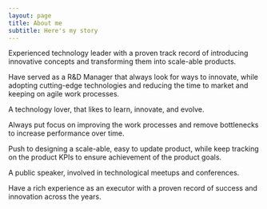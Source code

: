 ```yaml
---
layout: page
title: About me
subtitle: Here's my story
---
```


Experienced technology leader with a proven track record of introducing innovative concepts and transforming them into scale-able products. 

Have served as a R&D Manager that always look for ways to innovate, while adopting cutting-edge technologies and reducing the time to market and keeping on agile work processes. 

A technology lover, that likes to learn, innovate, and evolve.

Always put focus on improving the work processes and remove bottlenecks to increase performance over time. 

Push to designing a scale-able, easy to update product, while keep tracking on the product KPIs to ensure achievement of the product goals.

A public speaker, involved in technological meetups and conferences. 

Have a rich experience as an executor with a proven record of success and innovation across the years.
